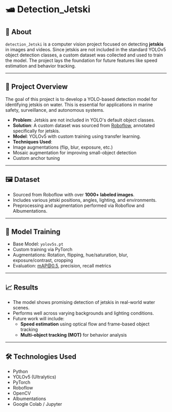 # 🛥️ Detection_Jetski

## 📌 About

`detection_Jetski` is a computer vision project focused on detecting **jetskis** in images and videos. Since jetskis are not included in the standard YOLOv5 object detection classes, a custom dataset was collected and used to train the model. The project lays the foundation for future features like speed estimation and behavior tracking.

---

## 🚀 Project Overview

The goal of this project is to develop a YOLO-based detection model for identifying jetskis on water. This is essential for applications in marine safety, surveillance, and autonomous systems.

-  **Problem**: Jetskis are not included in YOLO's default object classes.
-  **Solution**: A custom dataset was sourced from [Roboflow](https://roboflow.com/), annotated specifically for jetskis.
-  **Model**: YOLOv5 with custom training using transfer learning.
-  **Techniques Used**:
  - Image augmentations (flip, blur, exposure, etc.)
  - Mosaic augmentation for improving small-object detection
  - Custom anchor tuning

---

## 🖼️ Dataset

- Sourced from Roboflow with over **1000+ labeled images**.
- Includes various jetski positions, angles, lighting, and environments.
- Preprocessing and augmentation performed via Roboflow and Albumentations.

---

## 🧠 Model Training

- Base Model: `yolov5s.pt`
- Custom training via PyTorch
- Augmentations: Rotation, flipping, hue/saturation, blur, exposure/contrast, cropping
- Evaluation: mAP@0.5, precision, recall metrics

---

## 📈 Results

- The model shows promising detection of jetskis in real-world water scenes.
- Performs well across varying backgrounds and lighting conditions.
- Future work will include:
  - **Speed estimation** using optical flow and frame-based object tracking
  - **Multi-object tracking (MOT)** for behavior analysis

---

## 🛠️ Technologies Used

- Python
- YOLOv5 (Ultralytics)
- PyTorch
- Roboflow
- OpenCV
- Albumentations
- Google Colab / Jupyter



